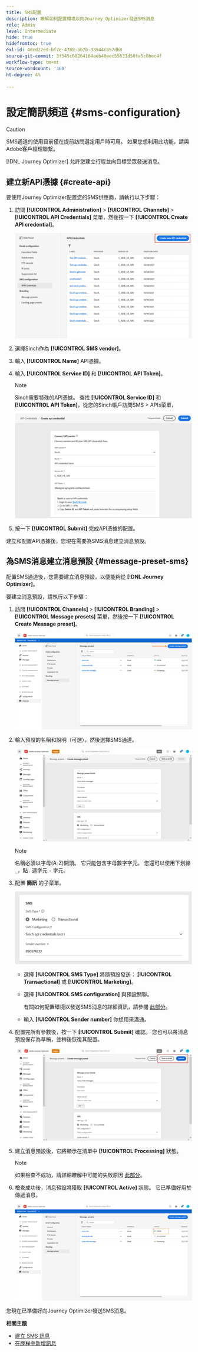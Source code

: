 ```yaml
---
title: SMS配置
description: 瞭解如何配置環境以向Journey Optimizer發送SMS消息
role: Admin
level: Intermediate
hide: true
hidefromtoc: true
exl-id: 4dcd22ed-bf7e-4789-ab7b-33544c857db8
source-git-commit: 3f545c68264164aeb40eec55631d50fa5c0bec4f
workflow-type: tm+mt
source-wordcount: '360'
ht-degree: 4%

---
```


# 設定簡訊頻道 {#sms-configuration}

>[!CAUTION]
>
> SMS通道的使用目前僅在提前訪問選定用戶時可用。 如果您想利用此功能，請與Adobe客戶經理聯繫。

[!DNL Journey Optimizer] 允許您建立行程並向目標受眾發送消息。

## 建立新API憑據 {#create-api}

要使用Journey Optimizer配置您的SMS供應商，請執行以下步驟：

1. 訪問 **[!UICONTROL Administration]** > **[!UICONTROL Channels]** > **[!UICONTROL API Credentials]** 菜單，然後按一下 **[!UICONTROL Create API credential]**。

   ![](../assets/sms_4.png)

1. 選擇Sinch作為 **[!UICONTROL SMS vendor]**。

1. 輸入 **[!UICONTROL Name]** API憑據。

1. 輸入 **[!UICONTROL Service ID]** 和 **[!UICONTROL API Token]**。

   >[!NOTE]
   >
   > Sinch需要特殊的API憑據。 查找 **[!UICONTROL Service ID]** 和 **[!UICONTROL API Token]**，從您的Sinch帳戶訪問SMS > APIs菜單，

   ![](../assets/sms_5.png)

1. 按一下 **[!UICONTROL Submit]** 完成API憑據的配置。

建立和配置API憑據後，您現在需要為SMS消息建立消息預設。

## 為SMS消息建立消息預設 {#message-preset-sms}

配置SMS通道後，您需要建立消息預設，以便能夠從 **[!DNL Journey Optimizer]**。

要建立消息預設，請執行以下步驟：

1. 訪問 **[!UICONTROL Channels]** > **[!UICONTROL Branding]** > **[!UICONTROL Message presets]** 菜單，然後按一下 **[!UICONTROL Create Message preset]**。

   ![](../assets/preset-create.png)

1. 輸入預設的名稱和說明（可選），然後選擇SMS通道。

   ![](../assets/sms_preset.png)

   >[!NOTE]
   >
   > 名稱必須以字母(A-Z)開頭。 它只能包含字母數字字元。 您還可以使用下划線 `_`，點`.` 連字元 `-` 字元。

1. 配置 **簡訊** 的子菜單。

   ![](../assets/preset-sms.png)

   * 選擇 **[!UICONTROL SMS Type]** 將隨預設發送： **[!UICONTROL Transactional]** 或 **[!UICONTROL Marketing]**。

   * 選擇 **[!UICONTROL SMS configuration]** 與預設關聯。

      有關如何配置環境以發送SMS消息的詳細資訊，請參閱 [此部分](sms-configuration.md)。

   * 輸入 **[!UICONTROL Sender number]** 你&#x200B;想用來溝通。

1. 配置完所有參數後，按一下 **[!UICONTROL Submit]** 確認。 您也可以將消息預設保存為草稿，並稍後恢復其配置。

   ![](../assets/sms_preset_2.png)

1. 建立消息預設後，它將顯示在清單中 **[!UICONTROL Processing]** 狀態。

   >[!NOTE]
   >
   >如果檢查不成功，請詳細瞭解中可能的失敗原因 [此部分](#monitor-message-presets)。

1. 檢查成功後，消息預設將獲取 **[!UICONTROL Active]** 狀態。 它已準備好用於傳遞消息。

   ![](../assets/preset-active.png)

您現在已準備好向Journey Optimizer發送SMS消息。

**相關主題**

* [建立 SMS 訊息](../create-sms.md)
* [在歷程中新增訊息](../building-journeys/journeys-message.md)
